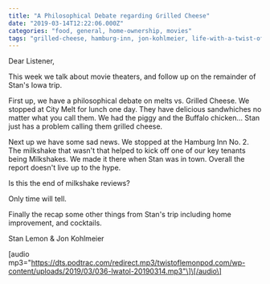 ```yaml
---
title: "A Philosophical​ Debate regarding Grilled Cheese"
date: "2019-03-14T12:22:06.000Z"
categories: "food, general, home-ownership, movies"
tags: "grilled-cheese, hamburg-inn, jon-kohlmeier, life-with-a-twist-of-lemon, milkshake, milkshakes, stan-lemon"
---
```


Dear Listener,

This week we talk about movie theaters, and follow up on the remainder of Stan's Iowa trip.

First up, we have a philosophical debate on melts vs. Grilled Cheese. We stopped at City Melt for lunch one day. They have delicious sandwhiches no matter what you call them. We had the piggy and the Buffalo chicken… Stan just has a problem calling them grilled cheese.

Next up we have some sad news. We stopped at the Hamburg Inn No. 2. The milkshake that wasn't that helped to kick off one of our key tenants being Milkshakes. We made it there when Stan was in town. Overall the report doesn't live up to the hype.

Is this the end of milkshake reviews?

Only time will tell.

Finally the recap some other things from Stan's trip including home improvement, and cocktails.

Stan Lemon & Jon Kohlmeier

\[audio mp3="https://dts.podtrac.com/redirect.mp3/twistoflemonpod.com/wp-content/uploads/2019/03/036-lwatol-20190314.mp3"\]\[/audio\]
